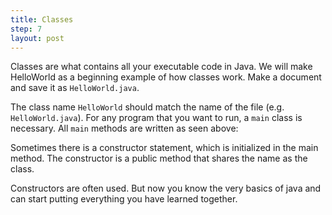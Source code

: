 ```yaml
---
title: Classes
step: 7
layout: post
---
```


Classes are what contains all your executable code in Java. We will make HelloWorld as a beginning example of how
classes work. Make a document and save it as `HelloWorld.java`.

<script src="https://gist.github.com/MrMepper/c7dfb1cb45d2aa9f7b7d.js"></script>

The class name `HelloWorld` should match the name of the file (e.g. `HelloWorld.java`). For any program that you want to 
run, a `main` class is necessary. All `main` methods are written as seen above:

<script src="https://gist.github.com/MrMepper/4a267ac6978a1d3864e4.js"></script>

Sometimes there is a constructor statement, which is initialized in the main method. The constructor is a public method that
shares the name as the class.

<script src="https://gist.github.com/MrMepper/378e1b7d5d4944a58a48.js"></script>

Constructors are often used. But now you know the very basics of java and can start putting everything you have learned together.
